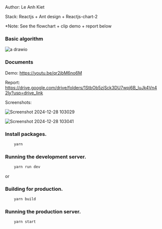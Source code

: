 Author: Le Anh Kiet

Stack: Reactjs + Ant design + Reactjs-chart-2

*Note: See the flowchart + clip demo + report below
### Basic algorithm
![a drawio](https://github.com/user-attachments/assets/76097cb1-3c35-4b63-a24f-8529fd1abd62)
### Documents
Demo: https://youtu.be/qr2jbM6no6M

Report: https://drive.google.com/drive/folders/1StbOb5zjSck3DU7wpj6B_luJk4Vn42Iy?usp=drive_link

Screenshots:

![Screenshot 2024-12-28 103029](https://github.com/user-attachments/assets/f07d9d07-6aaf-452e-b6d7-6a5ad347ce32)

![Screenshot 2024-12-28 103041](https://github.com/user-attachments/assets/8ff2fbb6-2a9d-49ab-b4e6-de105a839708)

### Install packages.

```bash
    yarn
```

### Running the development server.

```bash
    yarn run dev
```

or

### Building for production.

```bash
    yarn build
```

### Running the production server.

```bash
    yarn start
```
